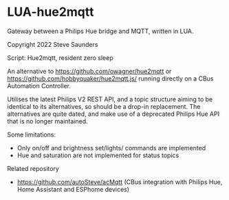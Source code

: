 # LUA-hue2mqtt

Gateway between a Philips Hue bridge and MQTT, written in LUA.

Copyright 2022 Steve Saunders

Script: Hue2mqtt, resident zero sleep

An alternative to https://github.com/owagner/hue2mqtt or https://github.com/hobbyquaker/hue2mqtt.js/ running directly on a CBus Automation Controller.

Utilises the latest Philips V2 REST API, and a topic structure aiming to be identical to its alternatives, so should be a drop-in replacement. The alternatives are quite dated, and make use of a deprecated Philips Hue API that is no longer maintained.

Some limitations:
- Only on/off and brightness set/lights/ commands are implemented
- Hue and saturation are not implemented for status topics

Related repository
- https://github.com/autoSteve/acMqtt (CBus integration with Philips Hue, Home Assistant and ESPhome devices)